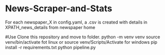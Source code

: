 # News-Scraper-and-Stats

For each newspaper_X in config.yaml, a .csv is created with details in XPATH_news_details from newspaper home 

#Use
  Clone this repository and move to folder.
  python -m venv venv
  source venv/bin/activate  fot linux or source venv/Scripts/Activate for windows
  pip install -r requirements.txt
  python pipeline.py
